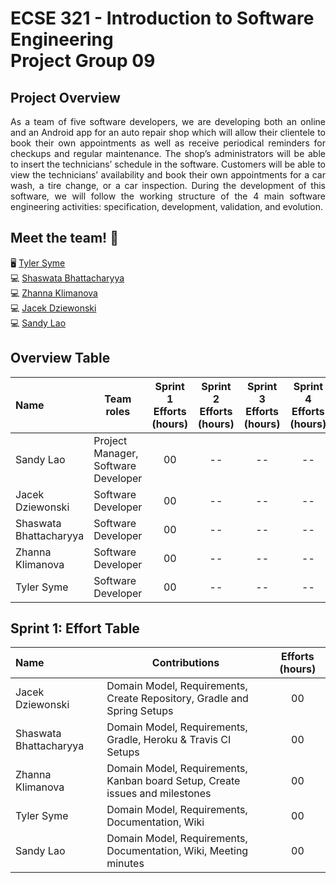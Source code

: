 # ECSE 321 - Introduction to Software Engineering<br/> Project Group 09
## Project Overview

<p align='justify'> As a team of five software developers, we are developing both an online and an Android app for an auto repair shop which will allow their clientele to book their own appointments as well as receive periodical reminders for checkups and regular maintenance. The shop’s administrators will be able to insert the technicians’ schedule in the software. Customers will be able to view the technicians’ availability and book their own appointments for a car wash, a tire change, or a car inspection. During the development of this software, we will follow the working structure of the 4 main software engineering activities: specification, development, validation, and evolution.</p>

## Meet the team! 👋
🖥️ [Tyler Syme](https://github.com/T-Syme)<br/>
💻 [Shaswata Bhattacharyya](https://github.com/Shaswata79)<br/>
💻 [Zhanna Klimanova](https://github.com/zhannaklimanova)<br/>
💻 [Jacek Dziewonski](https://github.com/JDziewonski98)<br/>
💻 [Sandy Lao](https://github.com/sandyl289)

## Overview Table
| Name            | Team roles | Sprint 1<br/> Efforts<br/> (hours)| Sprint 2<br/> Efforts<br/> (hours)| Sprint 3<br/> Efforts<br/> (hours)| Sprint 4<br/> Efforts<br/> (hours)| Total <br/> Effort<br/> (hours)| 
| :-------------         | ------------- | :-------------: | :-------------: | :-------------: | :-------------: | :-------------: |
| Sandy Lao              | Project Manager, Software Developer  | 00 | -- | -- | -- || -- |
| Jacek Dziewonski       | Software Developer | 00 | -- | -- | -- || -- |
| Shaswata Bhattacharyya | Software Developer | 00 | -- | -- | -- || -- |
| Zhanna Klimanova       | Software Developer | 00 | -- | -- | -- || -- |
| Tyler Syme             | Software Developer | 00 | -- | -- | -- || -- |

## Sprint 1: Effort Table
| Name            | Contributions | Efforts (hours)|
| :-------------         | ------------- | :-------------: |
| Jacek Dziewonski       | Domain Model, Requirements, Create Repository, Gradle and Spring Setups | 00 |
| Shaswata Bhattacharyya | Domain Model, Requirements, Gradle, Heroku & Travis CI Setups | 00 |
| Zhanna Klimanova       | Domain Model, Requirements, Kanban board Setup, Create issues and milestones  | 00 |
| Tyler Syme             | Domain Model, Requirements, Documentation, Wiki  | 00 |
| Sandy Lao              | Domain Model, Requirements, Documentation, Wiki, Meeting minutes   | 00 |
